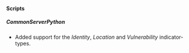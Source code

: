 
#### Scripts
##### CommonServerPython
- Added support for the *Identity*, *Location* and *Vulnerability* indicator-types.